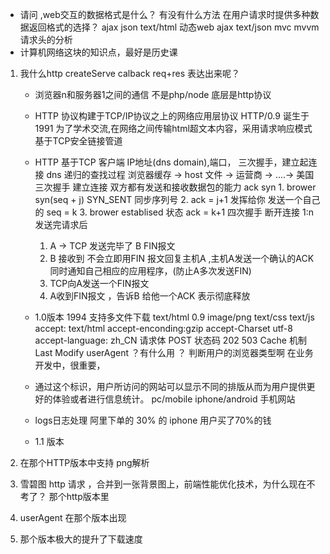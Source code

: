 - 请问 ,web交互的数据格式是什么？ 有没有什么方法 在用户请求时提供多种数据返回格式的选择？
    ajax json   text/html
    动态web  ajax   text/json
    mvc  mvvm  请求头的分析
- 计算机网络这块的知识点，最好是历史课
1. 我什么http createServe  calback  req+res  表达出来呢？
    - 浏览器n和服务器1之间的通信  不是php/node  底层是http协议
    - HTTP 协议构建于TCP/IP协议之上的网络应用层协议
    HTTP/0.9 诞生于1991 为了学术交流,在网络之间传输html超文本内容，采用请求响应模式
    基于TCP安全链接管道
     - HTTP 基于TCP 客户端  IP地址(dns  domain),端口，
        三次握手，建立起连接
        dns 递归的查找过程
        浏览器缓存 -> host 文件 -> 运营商 -> ....-> 美国
        三次握手  建立连接
            双方都有发送和接收数据包的能力  ack  syn 
           1. brower syn(seq + j) SYN_SENT 同步序列号
           2. ack = j+1 发挥给你  发送一个自己的  seq = k
           3. brower establised 状态 ack = k+1
        四次握手  断开连接  1:n
        发送完请求后
        1. A -> TCP 发送完毕了  B  FIN报文
        2. B 接收到  不会立即用FIN  报文回复主机A ,主机A发送一个确认的ACK 同时通知自己相应的应用程序，(防止A多次发送FIN)
        3. TCP向A发送一个FIN报文
        4. A收到FIN报文 ，告诉B 给他一个ACK 表示彻底释放

    - 1.0版本
    1994 支持多文件下载
    text/html 0.9  image/png  text/css  text/js
    accept: text/html
    accept-enconding:gzip
    accept-Charset utf-8
    accept-language: zh_CN
    请求体  POST
    状态码 202 503
    Cache 机制  Last Modify
    userAgent ？有什么用 ？ 判断用户的浏览器类型啊
    在业务开发中，很重要，
    - 通过这个标识，用户所访问的网站可以显示不同的排版从而为用户提供更好的体验或者进行信息统计。 pc/mobile
    iphone/android 手机网站
    - logs日志处理  阿里下单的 30% 的 iphone 用户买了70%的钱

    - 1.1 版本


2. 在那个HTTP版本中支持 png解析
3. 雪碧图 http 请求 ，合并到一张背景图上，前端性能优化技术，为什么现在不考了？ 那个http版本里   
4. userAgent 在那个版本出现
5. 那个版本极大的提升了下载速度